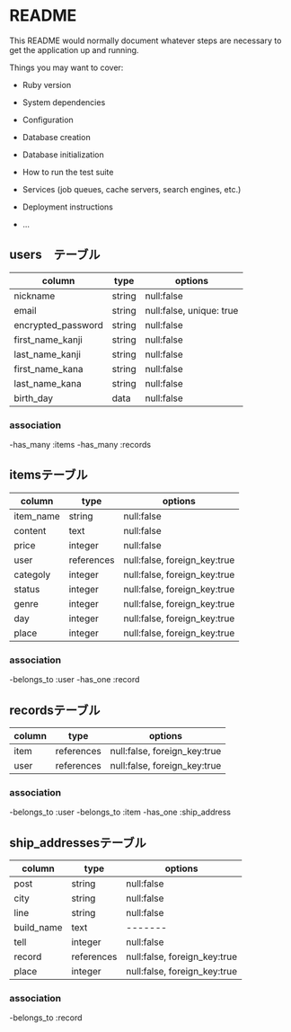 # README

This README would normally document whatever steps are necessary to get the
application up and running.

Things you may want to cover:

* Ruby version

* System dependencies

* Configuration

* Database creation

* Database initialization

* How to run the test suite

* Services (job queues, cache servers, search engines, etc.)

* Deployment instructions

* ...

## users　テーブル

|column|type|options|
|------|----|-------|
|nickname|string|null:false|
|email|string|null:false, unique: true|
|encrypted_password|string|null:false|
|first_name_kanji|string|null:false|
|last_name_kanji|string|null:false|
|first_name_kana|string|null:false|
|last_name_kana|string|null:false|
|birth_day|data|null:false|
 
### association

-has_many :items
-has_many :records

## itemsテーブル

|column|type|options|
|------|----|-------|
|item_name|string|null:false|
|content|text|null:false|
|price|integer|null:false|
|user|references|null:false, foreign_key:true|
|categoly|integer|null:false, foreign_key:true|
|status|integer|null:false, foreign_key:true|
|genre|integer|null:false, foreign_key:true|
|day|integer|null:false, foreign_key:true|
|place|integer|null:false, foreign_key:true|


### association

-belongs_to :user
-has_one :record

## recordsテーブル

|column|type|options|
|------|----|-------|
|item|references|null:false, foreign_key:true|
|user|references|null:false, foreign_key:true|

### association

-belongs_to :user
-belongs_to :item
-has_one :ship_address

## ship_addressesテーブル

|column|type|options|
|------|----|-------|
|post|string|null:false|
|city|string|null:false|
|line|string|null:false |
|build_name|text|-------|
|tell|integer|null:false|
|record|references|null:false, foreign_key:true|
|place|integer|null:false, foreign_key:true|

### association

-belongs_to :record